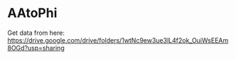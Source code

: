# AAtoPhi

Get data from here: https://drive.google.com/drive/folders/1wtNc9ew3ue3lL4f2ok_OuiWsEEAm8OGd?usp=sharing
